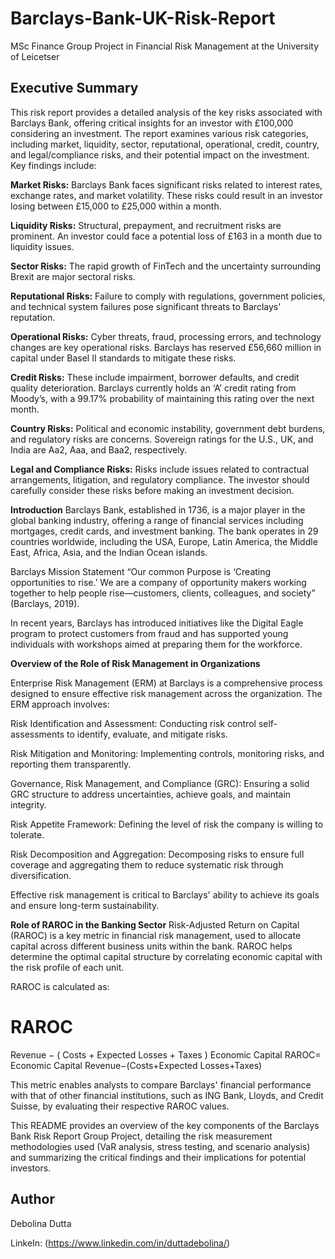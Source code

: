 # Barclays-Bank-UK-Risk-Report
MSc Finance Group Project in Financial Risk Management at the University of Leicetser


## Executive Summary
This risk report provides a detailed analysis of the key risks associated with Barclays Bank, offering critical insights for an investor with £100,000 considering an investment. The report examines various risk categories, including market, liquidity, sector, reputational, operational, credit, country, and legal/compliance risks, and their potential impact on the investment. Key findings include:

**Market Risks:** Barclays Bank faces significant risks related to interest rates, exchange rates, and market volatility. These risks could result in an investor losing between £15,000 to £25,000 within a month.

**Liquidity Risks:** Structural, prepayment, and recruitment risks are prominent. An investor could face a potential loss of £163 in a month due to liquidity issues.

**Sector Risks:** The rapid growth of FinTech and the uncertainty surrounding Brexit are major sectoral risks.

**Reputational Risks:** Failure to comply with regulations, government policies, and technical system failures pose significant threats to Barclays' reputation.

**Operational Risks:** Cyber threats, fraud, processing errors, and technology changes are key operational risks. Barclays has reserved £56,660 million in capital under Basel II standards to mitigate these risks.

**Credit Risks:** These include impairment, borrower defaults, and credit quality deterioration. Barclays currently holds an ‘A’ credit rating from Moody’s, with a 99.17% probability of maintaining this rating over the next month.

**Country Risks:** Political and economic instability, government debt burdens, and regulatory risks are concerns. Sovereign ratings for the U.S., UK, and India are Aa2, Aaa, and Baa2, respectively.

**Legal and Compliance Risks:** Risks include issues related to contractual arrangements, litigation, and regulatory compliance.
The investor should carefully consider these risks before making an investment decision.

**Introduction**
Barclays Bank, established in 1736, is a major player in the global banking industry, offering a range of financial services including mortgages, credit cards, and investment banking. The bank operates in 29 countries worldwide, including the USA, Europe, Latin America, the Middle East, Africa, Asia, and the Indian Ocean islands.

Barclays Mission Statement
“Our common Purpose is ‘Creating opportunities to rise.’ We are a company of opportunity makers working together to help people rise—customers, clients, colleagues, and society” (Barclays, 2019).

In recent years, Barclays has introduced initiatives like the Digital Eagle program to protect customers from fraud and has supported young individuals with workshops aimed at preparing them for the workforce.

**Overview of the Role of Risk Management in Organizations**

Enterprise Risk Management (ERM) at Barclays is a comprehensive process designed to ensure effective risk management across the organization. The ERM approach involves:

Risk Identification and Assessment: Conducting risk control self-assessments to identify, evaluate, and mitigate risks.

Risk Mitigation and Monitoring: Implementing controls, monitoring risks, and reporting them transparently.

Governance, Risk Management, and Compliance (GRC): Ensuring a solid GRC structure to address uncertainties, achieve goals, and maintain integrity.

Risk Appetite Framework: Defining the level of risk the company is willing to tolerate.

Risk Decomposition and Aggregation: Decomposing risks to ensure full coverage and aggregating them to reduce systematic risk through diversification.

Effective risk management is critical to Barclays' ability to achieve its goals and ensure long-term sustainability.

**Role of RAROC in the Banking Sector**
Risk-Adjusted Return on Capital (RAROC) is a key metric in financial risk management, used to allocate capital across different business units within the bank. RAROC helps determine the optimal capital structure by correlating economic capital with the risk profile of each unit.

RAROC is calculated as:

RAROC
=
Revenue
−
(
Costs
+
Expected Losses
+
Taxes
)
Economic Capital
RAROC= 
Economic Capital
Revenue−(Costs+Expected Losses+Taxes)
​
 
This metric enables analysts to compare Barclays' financial performance with that of other financial institutions, such as ING Bank, Lloyds, and Credit Suisse, by evaluating their respective RAROC values.

This README provides an overview of the key components of the Barclays Bank Risk Report Group Project, detailing the risk measurement methodologies used (VaR analysis, stress testing, and scenario analysis) and summarizing the critical findings and their implications for potential investors.

## Author

Debolina Dutta

LinkeIn: (https://www.linkedin.com/in/duttadebolina/)
